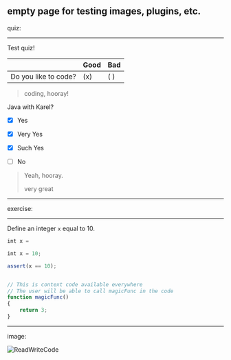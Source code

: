 ## empty page for testing images, plugins, etc.

quiz:

---

Test quiz!

|                  | Good | Bad |
| ---------------- | ---- | --- |
| Do you like to code? | (x)  | ( ) |
> coding, hooray!

Java with Karel?
- [x] Yes
- [x] Very Yes
- [x] Such Yes
- [ ] No


> Yeah, hooray.
>
> very great

---

exercise:

---

Define an integer `x` equal to 10.

```js
int x =
```

```js
int x = 10;
```

```js
assert(x == 10);
```

```js

// This is context code available everywhere
// The user will be able to call magicFunc in the code
function magicFunc()
{
    return 3;
}
```

---


image:

![ReadWriteCode](https://d14to6y4nub5k1.cloudfront.net/img/about/rwclogo.png "CodeHS!")
